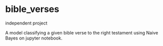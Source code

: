 # bible_verses
independent project

A model classifying a given bible verse to the right testament using Naive Bayes on jupyter notebook.
